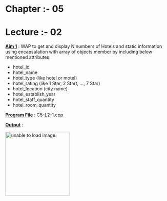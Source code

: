 # Chapter :- 05
# Lecture :- 02


<u>**Aim 1**</u> : WAP to get and display N numbers of Hotels and static information using encapsulation with array of objects member by including below mentioned attributes:
- hotel_id
- hotel_name
- hotel_type (like hotel or motel)
- hotel_rating (like 1 Star, 2 Start, ..., 7 Star)
- hotel_location (city name)
- hotel_establish_year
- hotel_staff_quantity
- hotel_room_quantity

<u>**Program File**</u> : C5-L2-1.cpp

<u>**Output**</u> :

<img src="" height = "200px" alt = "unable to load image.">
